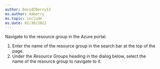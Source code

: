 ```yaml
---
author: DavidCBerry13
ms.author: daberry
ms.topic: include
ms.date: 01/30/2022
---
```

Navigate to the resource group in the Azure portal.

1. Enter the name of the resource group in the search bar at the top of the page.
1. Under the *Resource Groups* heading in the dialog below, select the name of the resource group to navigate to it.
